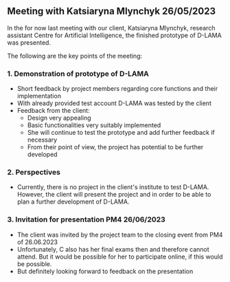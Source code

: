 ## Meeting with  Katsiaryna Mlynchyk 26/05/2023
In the for now last meeting with our client, Katsiaryna Mlynchyk, research assistant Centre for Artificial Intelligence, the finished prototype of D-LAMA was presented.

The following are the key points of the meeting:

### 1. Demonstration of prototype of D-LAMA
* Short feedback by project members regarding core functions and their implementation
* With already provided test account D-LAMA was tested by the client
* Feedback from the client:
  * Design very appealing
  * Basic functionalities very suitably implemented 
  * She will continue to test the prototype and add further feedback if necessary
  * From their point of view, the project has potential to be further developed


### 2. Perspectives
* Currently, there is no project in the client's institute to test D-LAMA. However, the client will present the project and in order to be able to plan a further development of D-LAMA.


### 3. Invitation for presentation PM4 26/06/2023
* The client was invited by the project team to the closing event from PM4 of 26.06.2023
* Unfortunately, C also has her final exams then and therefore cannot attend. But it would be possible for her to participate online, if this would be possible.
* But definitely looking forward to feedback on the presentation 
